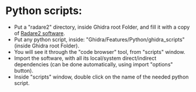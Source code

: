 # Python scripts:

* Put a "radare2" directory, inside Ghidra root Folder, and fill it with a copy of [Radare2 software](https://github.com/radareorg/radare2/releases/latest).
* Put any python script, inside: "Ghidra/Features/Python/ghidra_scripts" (inside Ghidra root Folder).
* You will see it through the "code browser" tool, from "scripts" window.
* Import the software, with all its local/system direct/indirect dependencies (can be done automatically, using import "options" button).
* Inside "scripts" window, double click on the name of the needed python script.
